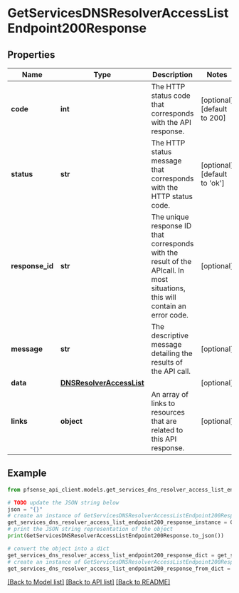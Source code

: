 # GetServicesDNSResolverAccessListEndpoint200Response


## Properties

Name | Type | Description | Notes
------------ | ------------- | ------------- | -------------
**code** | **int** | The HTTP status code that corresponds with the API response. | [optional] [default to 200]
**status** | **str** | The HTTP status message that corresponds with the HTTP status code. | [optional] [default to 'ok']
**response_id** | **str** | The unique response ID that corresponds with the result of the APIcall. In most situations, this will contain an error code. | [optional] 
**message** | **str** | The descriptive message detailing the results of the API call. | [optional] 
**data** | [**DNSResolverAccessList**](DNSResolverAccessList.md) |  | [optional] 
**links** | **object** | An array of links to resources that are related to this API response. | [optional] 

## Example

```python
from pfsense_api_client.models.get_services_dns_resolver_access_list_endpoint200_response import GetServicesDNSResolverAccessListEndpoint200Response

# TODO update the JSON string below
json = "{}"
# create an instance of GetServicesDNSResolverAccessListEndpoint200Response from a JSON string
get_services_dns_resolver_access_list_endpoint200_response_instance = GetServicesDNSResolverAccessListEndpoint200Response.from_json(json)
# print the JSON string representation of the object
print(GetServicesDNSResolverAccessListEndpoint200Response.to_json())

# convert the object into a dict
get_services_dns_resolver_access_list_endpoint200_response_dict = get_services_dns_resolver_access_list_endpoint200_response_instance.to_dict()
# create an instance of GetServicesDNSResolverAccessListEndpoint200Response from a dict
get_services_dns_resolver_access_list_endpoint200_response_from_dict = GetServicesDNSResolverAccessListEndpoint200Response.from_dict(get_services_dns_resolver_access_list_endpoint200_response_dict)
```
[[Back to Model list]](../README.md#documentation-for-models) [[Back to API list]](../README.md#documentation-for-api-endpoints) [[Back to README]](../README.md)


